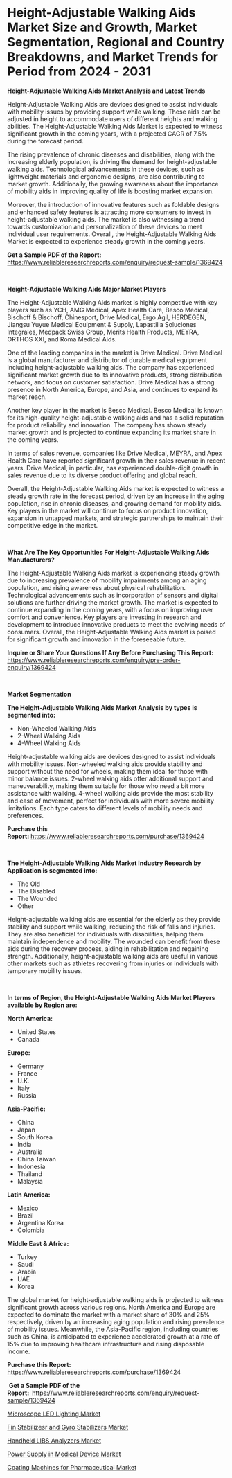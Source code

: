 <p><h1>Height-Adjustable Walking Aids Market Size and Growth, Market Segmentation, Regional and Country Breakdowns, and Market Trends for Period from 2024 -  2031</h1></p><p><strong>Height-Adjustable Walking Aids Market Analysis and Latest Trends</strong></p>
<p><p>Height-Adjustable Walking Aids are devices designed to assist individuals with mobility issues by providing support while walking. These aids can be adjusted in height to accommodate users of different heights and walking abilities. The Height-Adjustable Walking Aids Market is expected to witness significant growth in the coming years, with a projected CAGR of 7.5% during the forecast period.</p><p>The rising prevalence of chronic diseases and disabilities, along with the increasing elderly population, is driving the demand for height-adjustable walking aids. Technological advancements in these devices, such as lightweight materials and ergonomic designs, are also contributing to market growth. Additionally, the growing awareness about the importance of mobility aids in improving quality of life is boosting market expansion.</p><p>Moreover, the introduction of innovative features such as foldable designs and enhanced safety features is attracting more consumers to invest in height-adjustable walking aids. The market is also witnessing a trend towards customization and personalization of these devices to meet individual user requirements. Overall, the Height-Adjustable Walking Aids Market is expected to experience steady growth in the coming years.</p></p>
<p><strong>Get a Sample PDF of the Report:&nbsp;</strong> <a href="https://www.reliableresearchreports.com/enquiry/request-sample/1369424">https://www.reliableresearchreports.com/enquiry/request-sample/1369424</a></p>
<p>&nbsp;</p>
<p><strong>Height-Adjustable Walking Aids Major Market Players</strong></p>
<p><p>The Height-Adjustable Walking Aids market is highly competitive with key players such as YCH, AMG Medical, Apex Health Care, Besco Medical, Bischoff & Bischoff, Chinesport, Drive Medical, Ergo Agil, HERDEGEN, Jiangsu Yuyue Medical Equipment & Supply, Lapastilla Soluciones Integrales, Medpack Swiss Group, Merits Health Products, MEYRA, ORTHOS XXI, and Roma Medical Aids.</p><p>One of the leading companies in the market is Drive Medical. Drive Medical is a global manufacturer and distributor of durable medical equipment including height-adjustable walking aids. The company has experienced significant market growth due to its innovative products, strong distribution network, and focus on customer satisfaction. Drive Medical has a strong presence in North America, Europe, and Asia, and continues to expand its market reach.</p><p>Another key player in the market is Besco Medical. Besco Medical is known for its high-quality height-adjustable walking aids and has a solid reputation for product reliability and innovation. The company has shown steady market growth and is projected to continue expanding its market share in the coming years.</p><p>In terms of sales revenue, companies like Drive Medical, MEYRA, and Apex Health Care have reported significant growth in their sales revenue in recent years. Drive Medical, in particular, has experienced double-digit growth in sales revenue due to its diverse product offering and global reach.</p><p>Overall, the Height-Adjustable Walking Aids market is expected to witness a steady growth rate in the forecast period, driven by an increase in the aging population, rise in chronic diseases, and growing demand for mobility aids. Key players in the market will continue to focus on product innovation, expansion in untapped markets, and strategic partnerships to maintain their competitive edge in the market.</p></p>
<p>&nbsp;</p>
<p><strong>What Are The Key Opportunities For Height-Adjustable Walking Aids Manufacturers?</strong></p>
<p><p>The Height-Adjustable Walking Aids market is experiencing steady growth due to increasing prevalence of mobility impairments among an aging population, and rising awareness about physical rehabilitation. Technological advancements such as incorporation of sensors and digital solutions are further driving the market growth. The market is expected to continue expanding in the coming years, with a focus on improving user comfort and convenience. Key players are investing in research and development to introduce innovative products to meet the evolving needs of consumers. Overall, the Height-Adjustable Walking Aids market is poised for significant growth and innovation in the foreseeable future.</p></p>
<p><strong>Inquire or Share Your Questions If Any Before Purchasing This Report:</strong> <a href="https://www.reliableresearchreports.com/enquiry/pre-order-enquiry/1369424">https://www.reliableresearchreports.com/enquiry/pre-order-enquiry/1369424</a></p>
<p>&nbsp;</p>
<p><strong>Market Segmentation</strong></p>
<p><strong>The Height-Adjustable Walking Aids Market Analysis by types is segmented into:</strong></p>
<p><ul><li>Non-Wheeled Walking Aids</li><li>2-Wheel Walking Aids</li><li>4-Wheel Walking Aids</li></ul></p>
<p><p>Height-adjustable walking aids are devices designed to assist individuals with mobility issues. Non-wheeled walking aids provide stability and support without the need for wheels, making them ideal for those with minor balance issues. 2-wheel walking aids offer additional support and maneuverability, making them suitable for those who need a bit more assistance with walking. 4-wheel walking aids provide the most stability and ease of movement, perfect for individuals with more severe mobility limitations. Each type caters to different levels of mobility needs and preferences.</p></p>
<p><strong>Purchase this Report:&nbsp;</strong><a href="https://www.reliableresearchreports.com/purchase/1369424">https://www.reliableresearchreports.com/purchase/1369424</a></p>
<p>&nbsp;</p>
<p><strong>The Height-Adjustable Walking Aids Market Industry Research by Application is segmented into:</strong></p>
<p><ul><li>The Old</li><li>The Disabled</li><li>The Wounded</li><li>Other</li></ul></p>
<p><p>Height-adjustable walking aids are essential for the elderly as they provide stability and support while walking, reducing the risk of falls and injuries. They are also beneficial for individuals with disabilities, helping them maintain independence and mobility. The wounded can benefit from these aids during the recovery process, aiding in rehabilitation and regaining strength. Additionally, height-adjustable walking aids are useful in various other markets such as athletes recovering from injuries or individuals with temporary mobility issues.</p></p>
<p>&nbsp;</p>
<p><strong>In terms of Region, the Height-Adjustable Walking Aids Market Players available by Region are:</strong></p>
<p>
    <p> <strong> North America: </strong>
        <ul>
            <li>United States</li>
            <li>Canada</li>
        </ul>
        </p> 
    <p> <strong> Europe: </strong>
        <ul>
            <li>Germany</li>
            <li>France</li>
            <li>U.K.</li>
            <li>Italy</li>
            <li>Russia</li>
        </ul>
        </p> 
    <p> <strong> Asia-Pacific: </strong>
        <ul>
            <li>China</li>
            <li>Japan</li>
            <li>South Korea</li>
            <li>India</li>
            <li>Australia</li>
            <li>China Taiwan</li>
            <li>Indonesia</li>
            <li>Thailand</li>
            <li>Malaysia</li>
        </ul>
        </p> 
    <p> <strong> Latin America: </strong>
        <ul>
            <li>Mexico</li>
            <li>Brazil</li>
            <li>Argentina Korea</li>
            <li>Colombia</li>
        </ul>
        </p> 
    <p> <strong> Middle East & Africa: </strong>
        <ul>
            <li>Turkey</li>
            <li>Saudi</li>
            <li>Arabia</li>
            <li>UAE</li>
            <li>Korea</li>
        </ul>
    </p>
    </p>
<p><p>The global market for height-adjustable walking aids is projected to witness significant growth across various regions. North America and Europe are expected to dominate the market with a market share of 30% and 25% respectively, driven by an increasing aging population and rising prevalence of mobility issues. Meanwhile, the Asia-Pacific region, including countries such as China, is anticipated to experience accelerated growth at a rate of 15% due to improving healthcare infrastructure and rising disposable income.</p></p>
<p><strong>Purchase this Report: </strong><a href="https://www.reliableresearchreports.com/purchase/1369424">https://www.reliableresearchreports.com/purchase/1369424</a></p>
<p>&nbsp;<strong>Get a Sample PDF of the Report:&nbsp;&nbsp;</strong><a href="https://www.reliableresearchreports.com/enquiry/request-sample/1369424">https://www.reliableresearchreports.com/enquiry/request-sample/1369424</a></p>
<p><strong></strong></p>
<p><p><a href="https://medium.com/@emmyrolfson1925/microscope-led-lighting-market-furnishes-information-on-market-share-market-trends-and-market-c3de0b3d097b">Microscope LED Lighting Market</a></p><p><a href="https://medium.com/@emmyrolfson1925/fin-stabilizesr-and-gyro-stabilizers-market-share-evolution-and-market-growth-trends-2024-2031-647e0a7b10f3">Fin Stabilizesr and Gyro Stabilizers Market</a></p><p><a href="https://medium.com/@emmyrolfson1925/handheld-libs-analyzers-market-comprehensive-assessment-by-type-application-and-geography-ec9b9024a147">Handheld LIBS Analyzers Market</a></p><p><a href="https://medium.com/@emmyrolfson1925/power-supply-in-medical-device-market-exploring-market-share-market-trends-and-future-growth-3065ee617a10">Power Supply in Medical Device Market</a></p><p><a href="https://medium.com/@emmyrolfson1925/coating-machines-for-pharmaceutical-market-trends-and-market-analysis-forecasted-for-period-6e65afb4a461">Coating Machines for Pharmaceutical Market</a></p></p>